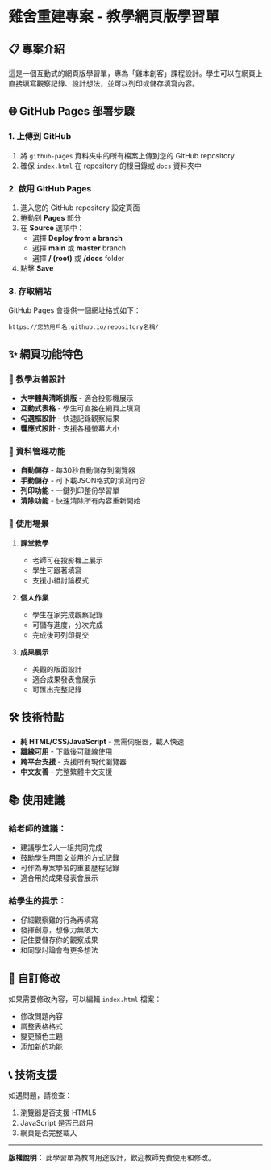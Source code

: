 # 雞舍重建專案 - 教學網頁版學習單

## 📋 專案介紹

這是一個互動式的網頁版學習單，專為「雞本創客」課程設計。學生可以在網頁上直接填寫觀察記錄、設計想法，並可以列印或儲存填寫內容。

## 🌐 GitHub Pages 部署步驟

### 1. 上傳到 GitHub

1. 將 `github-pages` 資料夾中的所有檔案上傳到您的 GitHub repository
2. 確保 `index.html` 在 repository 的根目錄或 `docs` 資料夾中

### 2. 啟用 GitHub Pages

1. 進入您的 GitHub repository 設定頁面
2. 捲動到 **Pages** 部分
3. 在 **Source** 選項中：
   - 選擇 **Deploy from a branch**
   - 選擇 **main** 或 **master** branch
   - 選擇 **/ (root)** 或 **/docs** folder
4. 點擊 **Save**

### 3. 存取網站

GitHub Pages 會提供一個網址格式如下：
```
https://您的用戶名.github.io/repository名稱/
```

## ✨ 網頁功能特色

### 🎯 教學友善設計
- **大字體與清晰排版** - 適合投影機展示
- **互動式表格** - 學生可直接在網頁上填寫
- **勾選框設計** - 快速記錄觀察結果
- **響應式設計** - 支援各種螢幕大小

### 💾 資料管理功能
- **自動儲存** - 每30秒自動儲存到瀏覽器
- **手動儲存** - 可下載JSON格式的填寫內容
- **列印功能** - 一鍵列印整份學習單
- **清除功能** - 快速清除所有內容重新開始

### 📱 使用場景

1. **課堂教學**
   - 老師可在投影機上展示
   - 學生可跟著填寫
   - 支援小組討論模式

2. **個人作業**
   - 學生在家完成觀察記錄
   - 可儲存進度，分次完成
   - 完成後可列印提交

3. **成果展示**
   - 美觀的版面設計
   - 適合成果發表會展示
   - 可匯出完整記錄

## 🛠️ 技術特點

- **純 HTML/CSS/JavaScript** - 無需伺服器，載入快速
- **離線可用** - 下載後可離線使用
- **跨平台支援** - 支援所有現代瀏覽器
- **中文友善** - 完整繁體中文支援

## 📚 使用建議

### 給老師的建議：
- 建議學生2人一組共同完成
- 鼓勵學生用圖文並用的方式記錄
- 可作為專案學習的重要歷程記錄
- 適合用於成果發表會展示

### 給學生的提示：
- 仔細觀察雞的行為再填寫
- 發揮創意，想像力無限大
- 記住要儲存你的觀察成果
- 和同學討論會有更多想法

## 🔧 自訂修改

如果需要修改內容，可以編輯 `index.html` 檔案：
- 修改問題內容
- 調整表格格式
- 變更顏色主題
- 添加新的功能

## 📞 技術支援

如遇問題，請檢查：
1. 瀏覽器是否支援 HTML5
2. JavaScript 是否已啟用
3. 網頁是否完整載入

---

**版權說明：** 此學習單為教育用途設計，歡迎教師免費使用和修改。